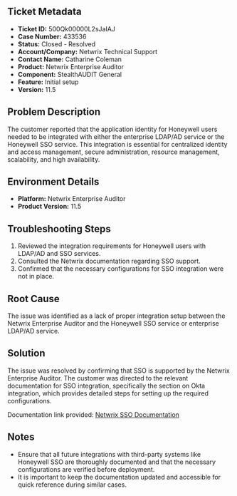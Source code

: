 ## Ticket Metadata
- **Ticket ID:** 500Qk00000L2sJaIAJ
- **Case Number:** 433536
- **Status:** Closed - Resolved
- **Account/Company:** Netwrix Technical Support
- **Contact Name:** Catharine Coleman
- **Product:** Netwrix Enterprise Auditor
- **Component:** StealthAUDIT General
- **Feature:** Initial setup
- **Version:** 11.5

## Problem Description
The customer reported that the application identity for Honeywell users needed to be integrated with either the enterprise LDAP/AD service or the Honeywell SSO service. This integration is essential for centralized identity and access management, secure administration, resource management, scalability, and high availability.

## Environment Details
- **Platform:** Netwrix Enterprise Auditor
- **Product Version:** 11.5

## Troubleshooting Steps
1. Reviewed the integration requirements for Honeywell users with LDAP/AD and SSO services.
2. Consulted the Netwrix documentation regarding SSO support.
3. Confirmed that the necessary configurations for SSO integration were not in place.

## Root Cause
The issue was identified as a lack of proper integration setup between the Netwrix Enterprise Auditor and the Honeywell SSO service or enterprise LDAP/AD service.

## Solution
The issue was resolved by confirming that SSO is supported by the Netwrix Enterprise Auditor. The customer was directed to the relevant documentation for SSO integration, specifically the section on Okta integration, which provides detailed steps for setting up the required configurations.

Documentation link provided: [Netwrix SSO Documentation](https://helpcenter.netwrix.com/bundle/EnterpriseAuditor_11.6/page/Content/EnterpriseAuditor/Install/Application/Reports/Okta.htm)

## Notes
- Ensure that all future integrations with third-party systems like Honeywell SSO are thoroughly documented and that the necessary configurations are verified before deployment.
- It is important to keep the documentation updated and accessible for quick reference during similar cases.